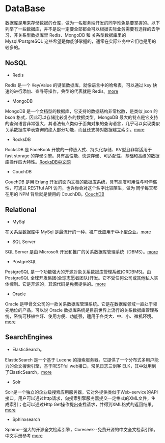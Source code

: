 
# DataBase

数据库是用来存储数据的仓库，做为一名服务端开发的同学难免是要掌握的。以下列举了一些数据库，并不是说一定要全部都会可以根据实际业务需要有选择的去学习，非关系型数据库里 Redis、MongoDB 和 关系型数据库里的 Mysql/PostgreSQL 这些希望是你能够掌握的，通常在实际业务中它们也是用的较多的。

## NoSQL

* Redis

Redis 是一个 Key/Value 的键值数据库，就像语言中的哈希表，可以通过 key 快速的进行添加、查寻等操作，典型的代表就是 Redis。[more](/database/redis.md)

* MongoDB

MongoDB 是一个文档型的数据库，它支持的数据结构非常松散，是类似 json 的 bson 格式，因此可以存储比较复杂的数据类型。MongoDB 最大的特点是它支持的查询语言非常强大，其语法有点类似于面向对象的查询语言，几乎可以实现类似关系数据库单表查询的绝大部分功能，而且还支持对数据建立索引。[more](/database/mongodb.md)

* RocksDB

RocksDB 是 FaceBook 开放的一种嵌入式、持久化存储、KV型且非常适用于 fast storage 的存储引擎。具有高性能、快速存储、可适配性、基础和高级的数据库操作四大特性。[RocksDB中文网](https://rocksdb.org.cn/)

* CouchDB

CouchDB 是用 Erlang 开发的面向文档的数据库系统，具有高度可用性与可伸缩性，可通过 RESTful API 访问。也许你会对这个名字比较陌生，做为  同学每天都在用的 NPM 背后就是使用的 CouchDB。[CouchDB](http://couchdb.apache.org/)

## Relational

* MySql

在关系型数据库中 MySql 是最流行的一种，被广泛应用于中小型企业。[more](https://www.mysql.com/)

* SQL Server

SQL Server 是由 Microsoft 开发和推广的关系数据库管理系统（DBMS）。[more](https://www.microsoft.com/en-us/sql-server/sql-server-2017)

* PostgreSQL

PostgreSQL 是一个功能强大的开源对象关系数据库管理系统(ORDBMS)。由 PostgreSQL 全球开发集团(全球志愿者团队)开发。它不受任何公司或其他私人实体控制。它是开源的，其源代码是免费提供的。[more](https://www.postgresql.org/)

* Oracle

Oracle 是甲骨文公司的一款关系数据库管理系统。它是在数据库领域一直处于领先地位的产品。可以说 Oracle 数据库系统是目前世界上流行的关系数据库管理系统，系统可移植性好、使用方便、功能强，适用于各类大、中、小、微机环境。[more](https://www.oracle.com/index.html)

## SearchEngines

* ElasticSearch。

ElasticSearch 是一个基于 Lucene 的搜索服务器。它提供了一个分布式多用户能力的全文搜索引擎，基于RESTful web接口，常见日志三剑客 ELK，其中就用到了ElasticSearch。[more](https://www.elastic.co/)

* Solr

Solr是一个独立的企业级搜索应用服务器，它对外提供类似于Web-service的API接口。用户可以通过http请求，向搜索引擎服务器提交一定格式的XML文件，生成索引；也可以通过Http Get操作提出查找请求，并得到XML格式的返回结果。[more](http://lucene.apache.org/solr/)

* Sphinxsearch

Sphinx--强大的开源全文检索引擎，Coreseek--免费开源的中文全文检索引擎。中文手册参考 [more](http://sphinxsearch.com/)
